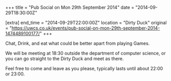 +++
title = "Pub Social on Mon 29th September 2014"
date = "2014-09-29T18:30:00Z"

[extra]
end_time = "2014-09-29T22:00:00Z"
location = "Dirty Duck"
original = "https://uwcs.co.uk/events/pub-social-on-mon-29th-september-2014-1474489100177/"
+++

Chat, Drink, and eat what could be better apart from playing Games.

We will be meeting at 18:30 outside the department of computer science, or you can go straight to the Dirty Duck and meet as there.

Feel free to come and leave as you please, typically lasts until about 22:00 or 23:00.

